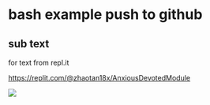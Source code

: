 # bash example push to github

## sub text 
for text from repl.it


https://replit.com/@zhaotan18x/AnxiousDevotedModule


[![](https://raw.githubusercontent.com/vn7n24fzkq/github-profile-summary-cards-example/master/profile-summary-card-output/apprentice/0-profile-details.svg)](https://github.com/vn7n24fzkq/github-profile-summary-cards)


